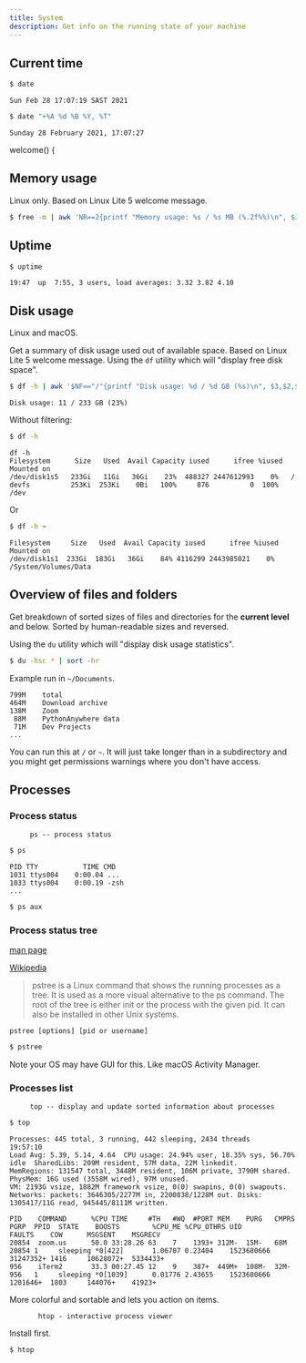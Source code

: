 ```yaml
---
title: System
description: Get info on the running state of your machine
---
```



## Current time

```sh
$ date
```

```
Sun Feb 28 17:07:19 SAST 2021
```
```sh
$ date "+%A %d %B %Y, %T"
```
```
Sunday 28 February 2021, 17:07:27
```

welcome() {
 
## Memory usage

Linux only.  Based on Linux Lite 5 welcome message.

```sh
$ free -m | awk 'NR==2{printf "Memory usage: %s / %s MB (%.2f%%)\n", $3,$2,$3*100/$2 }'
```


## Uptime

```sh
$ uptime
```

```
19:47  up  7:55, 3 users, load averages: 3.32 3.82 4.10
```


## Disk usage

Linux and macOS.

Get a summary of disk usage used out of available space. Based on Linux Lite 5 welcome message. Using the `df` utility which will "display free disk space".

```sh
$ df -h | awk '$NF=="/"{printf "Disk usage: %d / %d GB (%s)\n", $3,$2,$5}'
```

```
Disk usage: 11 / 233 GB (23%)
```

Without filtering:

```sh
$ df -h
```
```
df -h  
Filesystem      Size   Used  Avail Capacity iused      ifree %iused  Mounted on
/dev/disk1s5   233Gi   11Gi   36Gi    23%  488327 2447612993    0%   /
devfs          253Ki  253Ki    0Bi   100%     876          0  100%   /dev
```

Or

```sh
$ df -h ~
```

```
Filesystem     Size   Used  Avail Capacity iused      ifree %iused  Mounted on
/dev/disk1s1  233Gi  183Gi   36Gi    84% 4116299 2443985021    0%   /System/Volumes/Data
```


## Overview of files and folders

Get breakdown of sorted sizes of files and directories for the **current level** and below. Sorted by human-readable sizes and reversed.

Using the `du` utility which will "display disk usage statistics".

```sh
$ du -hsc * | sort -hr
```

Example run in `~/Documents`.

```
799M    total
464M    Download archive
138M    Zoom
 88M    PythonAnywhere data
 71M    Dev Projects
...
```

You can run this at `/` or `~`. It will just take longer than in a subdirectory and you might get permissions warnings where you don't have access.


## Processes

### Process status

```
     ps -- process status
```

```sh
$ ps
```
```
PID TTY           TIME CMD
1031 ttys004    0:00.04 ...
1033 ttys004    0:00.19 -zsh
...
```

```sh
$ ps aux
```

### Process status tree

[man page](https://linux.die.net/man/1/pstree)

[Wikipedia](https://en.wikipedia.org/wiki/Pstree)
> pstree is a Linux command that shows the running processes as a tree. It is used as a more visual alternative to the ps command. The root of the tree is either init or the process with the given pid. It can also be installed in other Unix systems.

```
pstree [options] [pid or username]
```

```sh
$ pstree
```



Note your OS may have GUI for this. Like macOS Activity Manager.


### Processes list

```
     top -- display and update sorted information about processes
```

```sh
$ top
```

```
Processes: 445 total, 3 running, 442 sleeping, 2434 threads                                                                                                              19:57:10
Load Avg: 5.39, 5.14, 4.64  CPU usage: 24.94% user, 18.35% sys, 56.70% idle  SharedLibs: 209M resident, 57M data, 22M linkedit.
MemRegions: 131547 total, 3448M resident, 106M private, 3790M shared. PhysMem: 16G used (3558M wired), 97M unused.
VM: 2193G vsize, 1882M framework vsize, 0(0) swapins, 0(0) swapouts. Networks: packets: 3646305/2277M in, 2200838/1228M out. Disks: 1305417/11G read, 945445/8111M written.

PID    COMMAND      %CPU TIME     #TH   #WQ  #PORT MEM    PURG   CMPRS  PGRP  PPID  STATE    BOOSTS        %CPU_ME %CPU_OTHRS UID        FAULTS    COW      MSGSENT    MSGRECV
20854  zoom.us      50.0 33:28.26 63    7    1393+ 312M-  15M-   68M    20854 1     sleeping *0[422]       1.06707 0.23404    1523680666 31247352+ 1416     10628072+  5334433+
956    iTerm2       33.3 00:27.45 12    9    387+  449M+  108M-  32M-   956   1     sleeping *0[1039]      0.01776 2.43655    1523680666 1201646+  1803     144076+    41923+
```

More colorful and sortable and lets you action on items.

```
       htop - interactive process viewer
```

Install first.

```sh
$ htop
```
